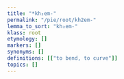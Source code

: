 ```yaml
---
title: "*kh₂em-"
permalink: "/pie/root/kh2em-"
lemma_to_sort: "kh₂em-"
klass: root
etymology: []
markers: []
synonyms: []
definitions: [["to bend, to curve"]]
topics: []
---
```

